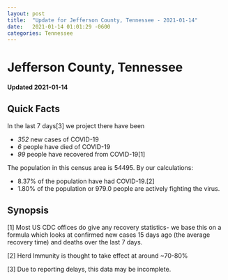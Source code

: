 ```yaml
---
layout: post
title:  "Update for Jefferson County, Tennessee - 2021-01-14"
date:   2021-01-14 01:01:29 -0600
categories: Tennessee
---
```


# Jefferson County, Tennessee
#### Updated 2021-01-14

## Quick Facts

In the last 7 days[3] we project there have been
- *352* new cases of COVID-19
- *6* people have died of COVID-19
- *99* people have recovered from COVID-19[1]

The population in this census area is 54495. By our calculations:
- 8.37% of the population have had COVID-19.[2]
- 1.80% of the population or 979.0 people are actively fighting the virus.

## Synopsis




[1] Most US CDC offices do give any recovery statistics- we base this on a formula which looks at confirmed new cases
15 days ago (the average recovery time) and deaths over the last 7 days.

[2] Herd Immunity is thought to take effect at around ~70-80%

[3] Due to reporting delays, this data may be incomplete.
 
    